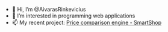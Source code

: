 - 👋 Hi, I’m @AivarasRinkevicius
- 👀 I’m interested in programming web applications
- 📫 My recent project: [Price comparison engine - SmartShop](https://github.com/JuozasVainauskas/PCE_Web)

<!---
AivarasRinkevicius/AivarasRinkevicius is a ✨ special ✨ repository because its `README.md` (this file) appears on your GitHub profile.
You can click the Preview link to take a look at your changes.
--->
